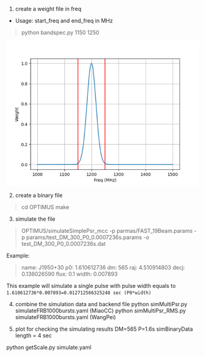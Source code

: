 1. create a weight file in freq
 - Usage: start_freq and end_freq in MHz
> python bandspec.py 1150 1250

![bandspec](bandspec.png)

2. create a binary file
  > cd OPTIMUS
  > make

3. simulate the file
  > OPTIMUS/simulateSimplePsr_mcc -p parmas/FAST_19Beam.params -p params/test_DM_300_P0_0.0007236s.params -o test_DM_300_P0_0.0007236s.dat

Example:

 > name: J1950+30
 > p0: 1.610612736
 > dm: 565
 > raj: 4.510914803
 > decj: 0.136026590
 > flux: 0.1
 > width: 0.007893

This example will simulate a single pulse with pulse width equals to `1.610612736*0.007893=0.012712566325248 sec (P0*width)`

 


4. combine the simulation data and backend file
    python simMultiPsr.py simulateFRB1000bursts.yaml       (MiaoCC)
    python simMultiPsr_RMS.py simulateFRB1000bursts.yaml   (WangPei)

5. plot for checking the simulating results
    DM=565
    P=1.6s
    simBinaryData length = 4 sec

python getScale.py simulate.yaml
